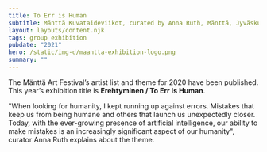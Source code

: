 ```yaml
---
title: To Err is Human
subtitle: Mänttä Kuvataideviikot, curated by Anna Ruth, Mänttä, Jyväskulä, FI
layout: layouts/content.njk
tags: group exhibition
pubdate: "2021"
hero: /static/img-d/maantta-exhibition-logo.png
summary: ""
---
```

The Mänttä Art Festival’s artist list and theme for 2020 have been published. This year’s exhibition title is **Erehtyminen / To Err Is Human**. 

"When looking for humanity, I kept running up against errors. Mistakes that keep us from being humane and others that launch us unexpectedly closer. Today, with the ever-growing presence of artificial intelligence, our ability to make mistakes is an increasingly significant aspect of our humanity", curator Anna Ruth explains about the theme.